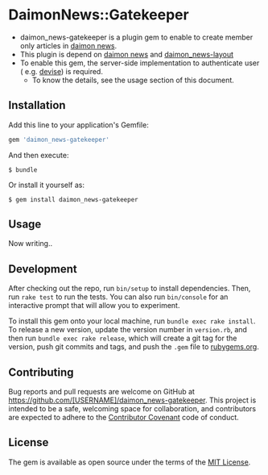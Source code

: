 # DaimonNews::Gatekeeper
- daimon_news-gatekeeper is a plugin gem to enable to create member only articles in [daimon news](https://github.com/bm-sms/daimon-news).
- This plugin is depend on [daimon news](https://github.com/bm-sms/daimon-news) and [daimon_news-layout](https://github.com/bm-sms/daimon_news-layout)
- To enable this gem, the server-side implementation to authenticate user ( e.g. [devise](https://github.com/plataformatec/devise)) is required.
    - To know the details, see the usage section of this document.

## Installation

Add this line to your application's Gemfile:

```ruby
gem 'daimon_news-gatekeeper'
```

And then execute:

    $ bundle

Or install it yourself as:

    $ gem install daimon_news-gatekeeper

## Usage

Now writing..

## Development

After checking out the repo, run `bin/setup` to install dependencies. Then, run `rake test` to run the tests. You can also run `bin/console` for an interactive prompt that will allow you to experiment.

To install this gem onto your local machine, run `bundle exec rake install`. To release a new version, update the version number in `version.rb`, and then run `bundle exec rake release`, which will create a git tag for the version, push git commits and tags, and push the `.gem` file to [rubygems.org](https://rubygems.org).

## Contributing

Bug reports and pull requests are welcome on GitHub at https://github.com/[USERNAME]/daimon_news-gatekeeper. This project is intended to be a safe, welcoming space for collaboration, and contributors are expected to adhere to the [Contributor Covenant](http://contributor-covenant.org) code of conduct.


## License

The gem is available as open source under the terms of the [MIT License](http://opensource.org/licenses/MIT).

